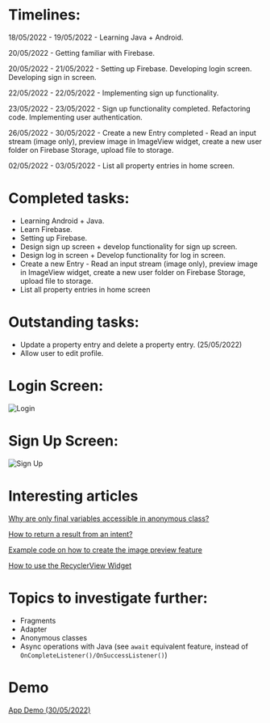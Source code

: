 # Timelines:
18/05/2022 - 19/05/2022 - Learning Java + Android.

20/05/2022 - Getting familiar with Firebase.

20/05/2022 - 21/05/2022 - Setting up Firebase. Developing login screen. Developing sign in screen.

22/05/2022 - 22/05/2022 - Implementing sign up functionality.

23/05/2022 - 23/05/2022 - Sign up functionality completed. Refactoring code. Implementing user authentication.

26/05/2022 - 30/05/2022 - Create a new Entry completed - Read an input stream (image only), preview image in ImageView widget, create a new user folder on Firebase Storage, upload file to storage.

02/05/2022 - 03/05/2022 - List all property entries in home screen.

# Completed tasks:
- Learning Android + Java.
- Learn Firebase.
- Setting up Firebase.
- Design sign up screen + develop functionality for sign up screen.
- Design log in screen + Develop functionality for log in screen.
- Create a new Entry - Read an input stream (image only), preview image in ImageView widget, create a new user folder on Firebase Storage, upload file to storage.
- List all property entries in home screen

# Outstanding tasks:
- Update a property entry and delete a property entry. (25/05/2022)
- Allow user to edit profile.

# Login Screen:
![Login](https://i.ibb.co/Qk7xLYr/1.png)

# Sign Up Screen:
![Sign Up](https://i.ibb.co/r7cy2Dv/2.png)

# Interesting articles
[Why are only final variables accessible in anonymous class?](https://stackoverflow.com/questions/4732544/why-are-only-final-variables-accessible-in-anonymous-class)

[How to return a result from an intent?](https://developer.android.com/training/basics/intents/result)

[Example code on how to create the image preview feature](https://stackoverflow.com/questions/67156608/how-get-image-from-gallery-in-fragmentjetpack-navigation-component/67156964#67156964)

[How to use the RecyclerView Widget](https://riptutorial.com/recyclerview/example/19316/installation---setup#:~:text=To%20create%20a%20custom%20layout,LayoutManager%20class.&text=Now%20add%20a%20RecyclerView%20in%20your%20layout%20like%20this.&text=Once%20you%20have%20added%20a,the%20data%20to%20be%20displayed.)

# Topics to investigate further:
- Fragments
- Adapter
- Anonymous classes
- Async operations with Java (see `await` equivalent feature, instead of `OnCompleteListener()/OnSuccessListener()`)

# Demo
[App Demo (30/05/2022)](https://youtu.be/0QuGpJQ6hiw)